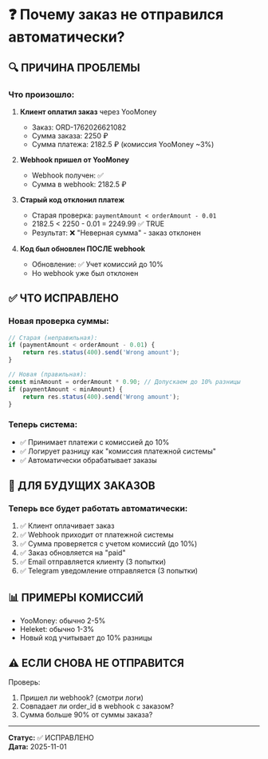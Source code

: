 # ❓ Почему заказ не отправился автоматически?

## 🔍 ПРИЧИНА ПРОБЛЕМЫ

### Что произошло:

1. **Клиент оплатил заказ** через YooMoney
   - Заказ: ORD-1762026621082
   - Сумма заказа: 2250 ₽
   - Сумма платежа: 2182.5 ₽ (комиссия YooMoney ~3%)

2. **Webhook пришел от YooMoney**
   - Webhook получен: ✅
   - Сумма в webhook: 2182.5 ₽

3. **Старый код отклонил платеж**
   - Старая проверка: `paymentAmount < orderAmount - 0.01`
   - 2182.5 < 2250 - 0.01 = 2249.99 ✅ TRUE
   - Результат: ❌ "Неверная сумма" - заказ отклонен

4. **Код был обновлен ПОСЛЕ webhook**
   - Обновление: ✅ Учет комиссий до 10%
   - Но webhook уже был отклонен

## ✅ ЧТО ИСПРАВЛЕНО

### Новая проверка суммы:
```javascript
// Старая (неправильная):
if (paymentAmount < orderAmount - 0.01) {
    return res.status(400).send('Wrong amount');
}

// Новая (правильная):
const minAmount = orderAmount * 0.90; // Допускаем до 10% разницы
if (paymentAmount < minAmount) {
    return res.status(400).send('Wrong amount');
}
```

### Теперь система:
- ✅ Принимает платежи с комиссией до 10%
- ✅ Логирует разницу как "комиссия платежной системы"
- ✅ Автоматически обрабатывает заказы

## 🚀 ДЛЯ БУДУЩИХ ЗАКАЗОВ

### Теперь все будет работать автоматически:

1. ✅ Клиент оплачивает заказ
2. ✅ Webhook приходит от платежной системы
3. ✅ Сумма проверяется с учетом комиссий (до 10%)
4. ✅ Заказ обновляется на "paid"
5. ✅ Email отправляется клиенту (3 попытки)
6. ✅ Telegram уведомление отправляется (3 попытки)

## 📊 ПРИМЕРЫ КОМИССИЙ

- YooMoney: обычно 2-5%
- Heleket: обычно 1-3%
- Новый код учитывает до 10% разницы

## ⚠️ ЕСЛИ СНОВА НЕ ОТПРАВИТСЯ

Проверь:
1. Пришел ли webhook? (смотри логи)
2. Совпадает ли order_id в webhook с заказом?
3. Сумма больше 90% от суммы заказа?

---

**Статус:** ✅ ИСПРАВЛЕНО  
**Дата:** 2025-11-01

